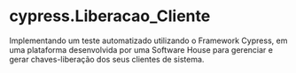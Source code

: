 # cypress.Liberacao_Cliente
Implementando um teste automatizado utilizando o Framework Cypress, em uma plataforma desenvolvida por uma Software House para gerenciar e gerar chaves-liberação dos seus clientes de sistema.
